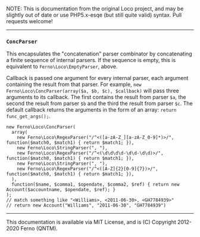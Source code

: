 
NOTE: This is documentation from the original Loco project, and may be slightly out of date or use PHP5.x-esqe (but still quite valid) syntax.  Pull requests welcome!

-----
### `ConcParser`

This encapsulates the "concatenation" parser combinator by concatenating a finite sequence of internal parsers. If the sequence is 
empty, this is equivalent to `Ferno\Loco\EmptyParser`, above.

Callback is passed one argument for every internal parser, each argument containing the result from that parser. For example, 
`new Ferno\Loco\ConcParser(array($a, $b, $c), $callback)` will pass three arguments to its callback. The first contains the result from 
parser `$a`, the second the result from parser `$b` and the third the result from parser `$c`. The default callback returns the 
arguments in the form of an array: `return func_get_args();`.

    new Ferno\Loco\ConcParser(
      array(
        new Ferno\Loco\RegexParser("/^<([a-zA-Z_][a-zA-Z_0-9]*)>/", function($match0, $match1) { return $match1; }),
        new Ferno\Loco\StringParser(", "),
        new Ferno\Loco\RegexParser("/^<(\d\d\d\d-\d\d-\d\d)>/",     function($match0, $match1) { return $match1; }),
        new Ferno\Loco\StringParser(", "),
        new Ferno\Loco\RegexParser("/^<([A-Z]{2}[0-9]{7})>/",       function($match0, $match1) { return $match1; }),
      ),
      function($name, $comma1, $opendate, $comma2, $ref) { return new Account($accountname, $opendate, $ref); }
    );
    // match something like "<Williams>, <2011-06-30>, <GH7784939>"
    // return new Account("Williams", "2011-06-30", "GH7784939")



-----
This documentation is available via MIT License, and is (C) Copyright 2012-2020 Ferno (QNTM).
